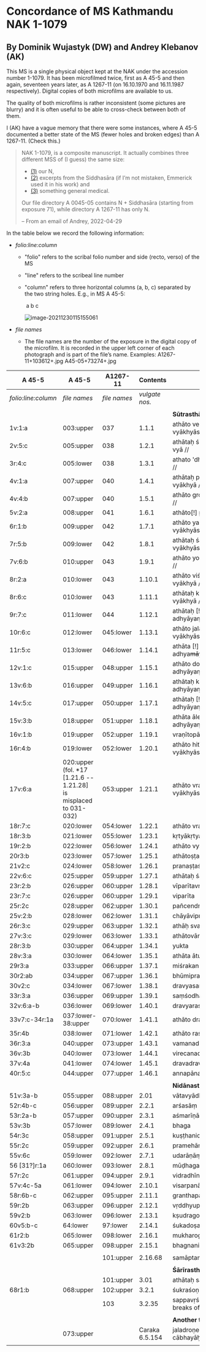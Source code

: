 # Concordance of MS Kathmandu NAK 1-1079

## By Dominik Wujastyk (DW) and Andrey Klebanov (AK)

This MS is a single physical object kept at the NAK under the accession number 1-1079.  It has been microfilmed twice,  first as A 45-5 and then again, seventeen years later, as A 1267-11 (on 16.10.1970 and 16.11.1987 respectively). Digital copies of both microfilms are available to us.

The quality of both microfilms is rather inconsistent (some pictures are blurry) and it is often useful to be able to cross-check between both of them.

I (AK) have a vague memory that there were some instances, where A 45-5 documented a better state of the MS (fewer holes and broken edges) than A 1267-11.  (Check this.)

> NAK 1-1079, is a composite  manuscript. It actually combines three different MSS of (I  guess) the same size: 
>
> * [(1)](http://ngmcp.fdm.uni-hamburg.de/mediawiki/index.php/A_1267-11(1)_(Suśrutasaṃhitā)) our N, 
> * [(2)](http://ngmcp.fdm.uni-hamburg.de/mediawiki/index.php/A_1267-11(2)_Siddhāsārasaṃhitā) excerpts from the Siddhasāra (if I’m not mistaken, Emmerick used it in his work) and
> * [(3)](http://ngmcp.fdm.uni-hamburg.de/mediawiki/index.php/A_1267-11(3)_(Vaidyaka)) something general medical. 
>
> Our file directory A 0045-05 contains N + Siddhasāra (starting from exposure 71), while directory A 1267-11 has only N.
>
> – From an email of Andrey, 2022-04-29

In the table below we record the following information:

* *folio:line:column*
  
  - "folio" refers to the scribal folio number and side (recto, verso) of the MS 
  
  - "line" refers to the scribeal line number
  
  - "column" refers to three horizontal columns (a, b, c) separated by the two string holes.  E.g., in MS A 45-5:
  
    ​                       a                                                   b                                                                c
  
    ![image-20211230115155061](/home/dom/.config/Typora/typora-user-images/image-20211230115155061.png)
  
  
  
* *file names*
  
  - The file names are the number of the exposure in the digital copy of the microfilm. It is recorded in the upper left corner of each photograph and is part of the file’s name.
    Examples:
    A1267-11+103612+*<exposure>*.jpg
    A45-05+73274+*<exposure>*.jpg


| A 45-5 | A 45-5 | A1267-11 | Contents | atha phrase |
| --- | -------- | --------------------- | ------------------------- | ---- |
| *folio:line:column* | *file names* | *file names* | *vulgate nos.* |  |
|  |  |  |  | |
|  |  |  |  | **Sūtrasthāna** |
| 1v:1:a |    003:upper    | 037 | 1.1.1 | athāto vedotpattim ādhyāyaṃ vyākhyāsyāmaḥ // |
| 2v:5:c |   005:upper   |                038 | 1.2.1      | athātaḥ śiśyopanayanīyam adhyāyaṃ vyā // |
| 3r:4:c |   005:lower   |                038 | 1.3.1                       | athato 'dhyāyanasampradānīyaṃ vyā // |
| 4v:1:a | 007:upper |               040 | 1.4.1     | athātaḥ pravacīnīyam [!] adhyāyaṃ vyākhyā // |
|  4v:4:b  |   007:upper   |                  040 | 1.5.1    | athāto gropaharaṇīyam adhyāyaṃ vyā // |
| 5v:2:a |                    008:upper                   |               041 | 1.6.1          | athāto[!] ṛtucaryāṃ vyā // |
| 6r:1:b | 009:upper | 042 | 1.7.1 | athāto yantravidhim adhyāyaṃ vyākhyāsyāmaḥ // |
| 7r:5:b | 009:lower | 042 | 1.8.1 | athātaḥ śastravicāraṇīyam adhyāyaṃ vyākhyāsyām [!] / |
| 7v:6:b | 010:upper             | 043 | 1.9.1 | athāto yogyāsūtrīyam adhyāyaṃ vyā // |
| 8r:2:a | 010:lower | 043 | 1.10.1 | athāto viśikhyānupraveśīṇīyaṃ [!} vyākhyā // |
| 8r:6:c | 010:lower | 043 | 1.11.1 | athātaḥ kṣārapākavidhim adhyāyaṃ vyākhyā // |
| 9r:7:c | 011:lower | 044 | 1.12.1 | athātaḥ [!] agnikarmavidhim adhyāyaṃ vyākhyāsyāmaḥ // |
| 10r:6:c | 012:lower | 045:lower | 1.13.1 | athāto jalāyukādhyāyam [!] vyākhyāsyāmaḥ  // |
|            11r:5:c             | 013:lower | 046:lower | 1.14.1 | athāta [!] śoṇitavarṇṇanīyam adhya~~mā~~yaṃ vyākhyāsyāmaḥ |
| 12v:1:c | 015:upper | 048:upper | 1.15.1 | athāto doṣadhātumālakṣayavṛddhim adhyāyaṃ vyākhyāsyāmaḥ / |
| 13v:6:b | 016:upper | 049:upper | 1.16.1 | athātaḥ karṇṇavyadhaba[ndhavi]dhim adhyāyaṃ vyā // |
| 14v:5:c | 017:upper | 050:upper | 1.17.1 | athātaḥ [!] āmapakvamaṣanīyam [!] adhyāyaṃ vyā / |
| 15v:3:b |        018:upper       | 051:upper | 1.18.1 | athāta ālepavraṇabandhavidhim adhyāyaṃ vyākhyāsyāmaḥ |
| 16v:1:b | 019:upper | 052:upper | 1.19.1 | vraṇītopāsanīyaṃ |
| 16r:4:b | 019:lower | 052:lower | 1.20.1 | athāto hitīhitīyam [!] adhyāyaṃ vyākhyāsyāmaḥ / |
| 17v:6:a | 020:upper <br />(fol. *17 [1.21.6 -- 1.21.28] <br />is misplaced to 031-032) | 053:upper | 1.21.1 | athāto vraṇapraśnam adhyāyam vyākhyāsyāmaḥ / |
| 18r:7:c | 020:lower | 054:lower | 1.22.1 | athāto vraṇāsrāvavijñānīyam |
| 18r:3:b | 021:lower | 055:lower | 1.23.1 | kṛtyākṛtyavidhiṃ |
| 19r:2:b | 022:lower | 056:lower | 1.24.1 | athāto vyādhisamuddeśīya |
| 20r3:b | 023:lower | 057:lower | 1.25.1 |athātoṣṭavidhaśastrakarmavidhi|
| 21v2:c | 024:lower | 058:lower | 1.26.1 |pranaṣṭaśalya|
| 22v:6:c | 025:upper | 059:upper | 1.27.1 |athātaḥ śalyāpanayanīyadhyāya|
| 23r:2:b | 026:upper | 060:upper | 1.28.1 |vīparītavraṇavijñānīyaṃ|
| 23r:7:c | 026:upper | 060:upper | 1.29.1 |viparīta|
| 25r:2c | 028:upper | 062:upper | 1.30.1 |pañcendriyārtha|
| 25v:2:b | 028:lower | 062:lower | 1.31.1 |chāyāvipratipatti|
| 26r:3:c | 029:upper | 063:upper | 1.32.1 |athāḥ svabhāvavipratipatti|
| 27v:3:c | 029:lower | 063:lower | 1.33.1 |athātovāraṇīya|
| 28r:3:b | 030:upper | 064:upper | 1.34.1 |yukta|
| 28v:3:a | 030:lower | 064:lower | 1.35.1 |athāta āturopakramaṇīya|
| 29r3:a | 033:upper | 066:upper | 1.37.1 |miśrakan|
| 30r2:ab | 034:upper | 067:upper | 1.36.1 |bhūmipravibhāga|
| 30v2:c | 034:lower | 067:lower | 1.38.1    | dravyasaṅgrahaṇī |
| 33r:3:a | 036:upper | 069:upper | 1.39.1 | saṃśodhanasaṃśamanīya |
| 32v:6:a-b | 036:lower | 069:lower | 1.40.1 | dravyarasaguṇavīryavipākavijñānīyaṃ |
| 33v7:c-34r:1a | 037:lower-38:upper | 070:lower | 1.41.1 | athāto dravyaviśeṣavijñānīyaṃ |
| 35r:4b |   038:lower   |          071:lower | 1.42.1          | athāto rasaviśeṣavijñānīyaṃ |
| 36r:3:a | 040:upper | 073:upper | 1.43.1 | vamanadravyavikalpavijñānīyaṃ |
| 36v:3b | 040:lower | 073:lower | 1.44.1 | virecanadravyavikalpavijñānīyaṃ |
| 37v:4a | 041:lower | 074:lower | 1.45.1 | dravadravyavidhiṃ |
| 40r:5:c | 044:upper | 077:upper | 1.46.1 | annapānavidhiṃ |
|  |  |  |  |  |
|  |  |  |  | **Nidānasthāna** |
| 51v:3a-b |  055:upper  |       088:upper | 2.01             | vātavyādhi |
| 52r:4b-c | 056:upper | 089:upper | 2.2.1 | arśasāṃ |
| 53r:2a-b | 057:upper | 090:upper | 2.3.1 | aśmarīṇāṃ |
| 53v:3b |  057:lower  |       089:lower | 2.4.1       | bhaga |
| 54r:3c | 058:upper | 091:upper | 2.5.1 | kuṣṭhanidāna |
| 55r:2c | 059:upper | 092:upper | 2.6.1 | pramehāni nidānaṃ |
| 55v:6c | 059:lower | 092:lower | 2.7.1 | udarāṇāṃ |
| 56 [31?]r:1a | 060:lower | 093:lower | 2.8.1 | mūḍhagarbha |
| 57r:2c | 061:upper | 094:upper | 2.9.1 | vidradhīnān |
| 57v:4c-5a | 061:lower | 094:lower | 2.10.1 | visarpanāḍīstanaroga |
| 58r:6b-c | 062:upper | 095:upper | 2.11.1 | granthapacyarvudagalagaṇḍānāṃ |
| 59r:2b | 063:upper | 096:upper | 2.12.1 | vṛddhyupadaṃśa |
| 59v2:b | 063:lower | 096:lower | 2.13.1 | kṣudragonidānaṃ |
| 60v5:b-c | 64:lower | 97:lower | 2.14.1 | śukadoṣanidānaṃ |
| 61r2:b | 065:lower | 098:lower | 2.16.1 | mukharoganidānaṃ |
| 61v3:2b | 065:upper | 098:upper | 2.15.1 | bhagnanidāna |
|  |  |  |  |  |
|  |  | 101:upper | 2.16.68 | samāptam nidānasthānaṃ |
| | |  |  |  |
| | |  |  | **Śārīrasthāna** |
| | | 101:upper | 3.01 | athātaḥ sarvabhūtacintāṃ |
| 68r1:b | 068:upper | 102:upper | 3.2.1 | śukraśoṇitaviśuddhiṃ |
|  |  | 103 | 3.2.35 | sappavṛścikagalagoṇādayaḥ [text breaks off] |
|  |  |  |  |  |
|  |  |  |  | **Another text** |
|  | 073:upper |  | Caraka 6.5.154 | jaladroṇe vipaktavyā viṃśatiḥ pañca cābhayāḥ/ |
|                     |                                                              |                 |             |  |
